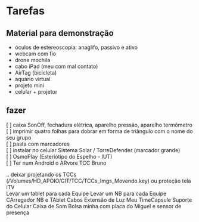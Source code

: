 # Tarefas

## Material para demonstração

- óculos de estereoscopia: anaglifo, passivo e ativo
- webcam com fio
- drone mochila
- cabo iPad (meu com mal contato)
- AirTag (bicicleta)
- aquário virtual
- projeto mini
- celular + projetor

## fazer

[ ] caixa SonOff, fechadura elétrica, aparelho pressão, aparelho termômetro
[ ] imprimir quatro folhas para dobrar em forma de triângulo com o nome do seu grupo  
[ ] pasta com marcadores  
[ ] instalar no celular Sistema Solar / TorreDefender (marcador grande)  
[ ] OsmoPlay (Esteriótipo do Espelho - IUT)  
[ ] Ter num Android o ARvore TCC Bruno

.. deixar projetando os TCCs (/Volumes/HD_APOIO/GIT/TCC/TCCs_Imgs_Movendo.key) ou proteção tela iTV  
Levar um tablet para cada Equipe
Levar um NB para cada Equipe
CArregador NB e TAblet
Cabos
Extensão de Luz
Meu TimeCapsule
Suporte do Celular
Caixa de Som
Bolsa minha com placa do Miguel e sensor de presença

